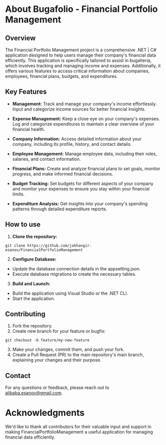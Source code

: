 # About Bugafolio - Financial Portfolio Management

## Overview
The Financial Portfolio Management project is a comprehensive .NET | C# 
application designed to help users manage their company's financial data efficiently. 
This application is specifically tailored to assist in bugalteria, 
which involves tracking and managing income and expenses. 
Additionally, it offers various features to access critical 
information about companies, employees, financial plans, budgets, and expenditures.

## Key Features

- **Management:** Track and manage your company's income effortlessly. Input and categorize income sources for better financial insights.

- **Expense Management:** Keep a close eye on your company's expenses. Log and categorize expenditures to maintain a clear overview of your financial health.

- **Company Information:** Access detailed information about your company, including its profile, history, and contact details.

- **Employee Management:** Manage employee data, including their roles, salaries, and contact information.

- **Financial Plans:** Create and analyze financial plans to set goals, monitor progress, and make informed financial decisions.

- **Budget Tracking:** Set budgets for different aspects of your company and monitor your expenses to ensure you stay within your financial limits.

- **Expenditure Analysis:** Get insights into your company's spending patterns through detailed expenditure reports.

## How to use

1. **Clone the repository:**
```
git clone https://github.com/jakhangir-esanov/FinancialPortfolioManagement
```
2. **Configure Database:**
- Update the database connection details in the appsetting.json.
- Execute database migrations to create the necessary tables.

3. **Build and Launch:**
- Build the application using Visual Studio or the .NET CLI.
- Start the application.

## Contributing

1. Fork the repository.
2. Create new branch for your feature or bugfix:
```
git checkout -b feature/my-new-feature
```
3. Make your changes, commit them, and push your fork.
4. Create a Pull Request (PR) to the main repository's main branch, explaining your changes and their purpose.
   
## Contact

For any questions or feedback, please reach out to alibaba.esanov@gmail.com.

# Acknowledgments

We'd like to thank all contributors for their valuable input and support in making FinancialPortfolioManagement a useful application for managing financial data efficiently.

